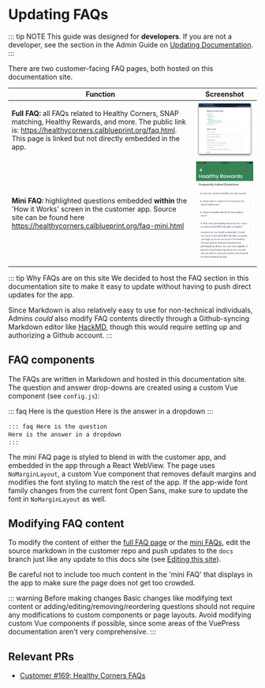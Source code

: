 # Updating FAQs

::: tip NOTE
This guide was designed for **developers**. If you are not a developer, see the section in the Admin Guide on [Updating Documentation](../admin/updating-docs.md).
:::

There are two customer-facing FAQ pages, both hosted on this documentation site.

| Function                                                                                                                                                                                                                       | Screenshot                                               |
| ------------------------------------------------------------------------------------------------------------------------------------------------------------------------------------------------------------------------------ | -------------------------------------------------------- |
| **Full FAQ:** all FAQs related to Healthy Corners, SNAP matching, Healthy Rewards, and more. The public link is: <https://healthycorners.calblueprint.org/faq.html>. This page is linked but not directly embedded in the app. | <img src="../assets/rewards_screen/full-faq.png"/>       |
| **Mini FAQ:** highlighted questions embedded **within** the 'How it Works' screen in the customer app. Source site can be found here <https://healthycorners.calblueprint.org/faq-mini.html>                                   | <img src="../assets/rewards_screen/faq-screenshot.png"/> |

::: tip Why FAQs are on this site
We decided to host the FAQ section in this documentation site to make it easy to update without having to push direct updates for the app. 

Since Markdown is also relatively easy to use for non-technical individuals, Admins *could* also modify FAQ contents directly through a Github-syncing Markdown editor like [HackMD](http://hackmd.io/), though this would require setting up and authorizing a Github account.
:::

## FAQ components

The FAQs are written in Markdown and hosted in this documentation site. The question and answer drop-downs are created using a custom Vue component (see `config.js`):

::: faq Here is the question
Here is the answer in a dropdown
:::

```
::: faq Here is the question
Here is the answer in a dropdown
:::
```
The mini FAQ page is styled to blend in with the customer app, and embedded in the app through a React WebView. The page uses `NoMarginLayout`, a custom Vue component that removes default margins and modifies the font styling to match the rest of the app. If the app-wide font family changes from the current font Open Sans, make sure to update the font in `NoMarginLayout` as well.

## Modifying FAQ content
To modify the content of either the [full FAQ page](../faq.md) or the [mini FAQs](../faq-mini.md), edit the source markdown in the customer repo and push updates to the `docs` branch just like any update to this docs site (see [Editing this site](../../#editing-this-site)).

Be careful not to include too much content in the 'mini FAQ' that displays in the app to make sure the page does not get too crowded.

::: warning Before making changes
Basic changes like modifying text content or adding/editing/removing/reordering questions should not require any modifications to custom components or page layouts. Avoid modifying custom Vue components if possible, since some areas of the VuePress documentation aren't very comprehensive.
:::


## Relevant PRs
- [Customer #169: Healthy Corners FAQs](https://github.com/calblueprint/dccentralkitchen/pull/169)